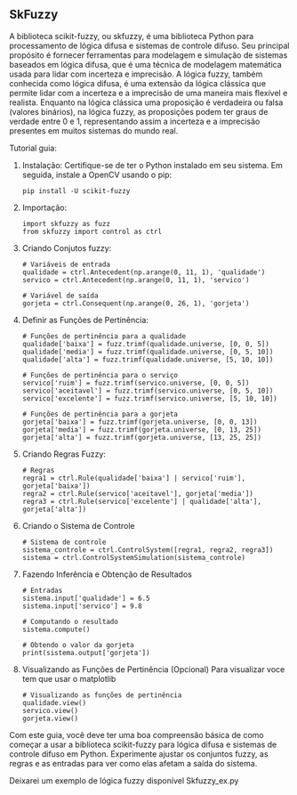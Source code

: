 ## SkFuzzy 

A biblioteca scikit-fuzzy, ou skfuzzy, é uma biblioteca Python para processamento de lógica difusa e sistemas de controle difuso. Seu principal propósito é fornecer ferramentas para modelagem e simulação de sistemas baseados em lógica difusa, que é uma técnica de modelagem matemática usada para lidar com incerteza e imprecisão.
A lógica fuzzy, também conhecida como lógica difusa, é uma extensão da lógica clássica que permite lidar com a incerteza e a imprecisão de uma maneira mais flexível e realista. Enquanto na lógica clássica uma proposição é verdadeira ou falsa (valores binários), na lógica fuzzy, as proposições podem ter graus de verdade entre 0 e 1, representando assim a incerteza e a imprecisão presentes em muitos sistemas do mundo real.


Tutorial guia: 
1. Instalação:
Certifique-se de ter o Python instalado em seu sistema. Em seguida, instale a OpenCV usando o pip:
    ```
    pip install -U scikit-fuzzy
    ```
2. Importação: 
    ```
    import skfuzzy as fuzz
    from skfuzzy import control as ctrl
    ```
3. Criando Conjutos fuzzy:
    ```
    # Variáveis de entrada
    qualidade = ctrl.Antecedent(np.arange(0, 11, 1), 'qualidade')
    servico = ctrl.Antecedent(np.arange(0, 11, 1), 'servico')

    # Variável de saída
    gorjeta = ctrl.Consequent(np.arange(0, 26, 1), 'gorjeta')
    ```
4. Definir as Funções de Pertinência:
    ```
    # Funções de pertinência para a qualidade
    qualidade['baixa'] = fuzz.trimf(qualidade.universe, [0, 0, 5])
    qualidade['media'] = fuzz.trimf(qualidade.universe, [0, 5, 10])
    qualidade['alta'] = fuzz.trimf(qualidade.universe, [5, 10, 10])

    # Funções de pertinência para o serviço
    servico['ruim'] = fuzz.trimf(servico.universe, [0, 0, 5])
    servico['aceitavel'] = fuzz.trimf(servico.universe, [0, 5, 10])
    servico['excelente'] = fuzz.trimf(servico.universe, [5, 10, 10])

    # Funções de pertinência para a gorjeta
    gorjeta['baixa'] = fuzz.trimf(gorjeta.universe, [0, 0, 13])
    gorjeta['media'] = fuzz.trimf(gorjeta.universe, [0, 13, 25])
    gorjeta['alta'] = fuzz.trimf(gorjeta.universe, [13, 25, 25])
    ```
5. Criando Regras Fuzzy: 
    ```
    # Regras
    regra1 = ctrl.Rule(qualidade['baixa'] | servico['ruim'], gorjeta['baixa'])
    regra2 = ctrl.Rule(servico['aceitavel'], gorjeta['media'])
    regra3 = ctrl.Rule(servico['excelente'] | qualidade['alta'], gorjeta['alta'])
    ```
6. Criando o Sistema de Controle 
    ```
    # Sistema de controle 
    sistema_controle = ctrl.ControlSystem([regra1, regra2, regra3])
    sistema = ctrl.ControlSystemSimulation(sistema_controle)
    ```
7. Fazendo Inferência e Obtenção de Resultados
    ```
    # Entradas
    sistema.input['qualidade'] = 6.5
    sistema.input['servico'] = 9.8

    # Computando o resultado
    sistema.compute()

    # Obtendo o valor da gorjeta
    print(sistema.output['gorjeta'])
    ```
8. Visualizando as Funções de Pertinência (Opcional) 
Para visualizar voce tem que usar o matplotlib
    ```
    # Visualizando as funções de pertinência
    qualidade.view()
    servico.view()
    gorjeta.view()
    ```

Com este guia, você deve ter uma boa compreensão básica de como começar a usar a biblioteca scikit-fuzzy para lógica difusa e sistemas de controle difuso em Python. Experimente ajustar os conjuntos fuzzy, as regras e as entradas para ver como elas afetam a saída do sistema.

Deixarei um exemplo de lógica fuzzy disponível Skfuzzy_ex.py 